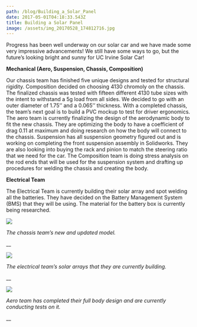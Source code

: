 ```yaml
---
path: /blog/Building_a_Solar_Panel
date: 2017-05-01T04:18:33.543Z
title: Building a Solar Panel
image: /assets/img_20170528_174812716.jpg
---
```





Progress has been well underway on our solar car and we have made some very impressive advancements! We still have some ways to go, but the future’s looking bright and sunny for UC Irvine Solar Car!

**Mechanical (Aero, Suspension, Chassis, Composition)**

Our chassis team has finished five unique designs and tested for structural rigidity. Composition decided on choosing 4130 chromoly on the chassis. The finalized chassis was tested with fifteen different 4130 tube sizes with the intent to withstand a 5g load from all sides. We decided to go with an outer diameter of 1.75’’ and a 0.065’’ thickness. With a completed chassis, the team’s next goal is to build a PVC mockup to test for driver ergonomics. The aero team is currently finalizing the design of the aerodynamic body to fit the new chassis. They are optimizing the body to have a coefficient of drag 0.11 at maximum and doing research on how the body will connect to the chassis. Suspension has all suspension geometry figured out and is working on completing the front suspension assembly in Solidworks. They are also looking into buying the rack and pinion to match the steering ratio that we need for the car. The Composition team is doing stress analysis on the rod ends that will be used for the suspension system and drafting up procedures for welding the chassis and creating the body.

**Electrical Team**

The Electrical Team is currently building their solar array and spot welding all the batteries. They have decided on the Battery Management System (BMS) that they will be using. The material for the battery box is currently being researched.

![](/assets/slackme.png)

_The chassis team’s new and updated model._

__

![](/assets/img_20170528_174812716.jpg)

_The electrical team’s solar arrays that they are currently building._

__

![](/assets/slackmepart2.png)

_Aero team has completed their full body design and are currently conducting tests on it._

__
